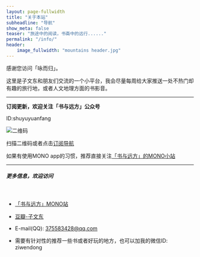 ```yaml
---
layout: page-fullwidth
title: "关于本站"
subheadline: "导航"
show_meta: false
teaser: "旅途中的阅读，书斋中的远行......"
permalink: "/info/"
header:
    image_fullwidth: "mountains header.jpg"
---
```



感谢您访问「咏而归」。

这里是子文东和朋友们交流的一个小平台，我会尽量每周给大家推送一处不热门却有趣的旅行地，或者人文地理方面的书影音。

<hr>

<strong>订阅更新，欢迎关注「书与远方」公众号</strong>

ID:shuyuyuanfang

<img src="{{ site.url}}/images/shuyuyuanfang.jpg" alt="二维码">

扫描二维码或者点击<a href="http://mp.weixin.qq.com/s?__biz=MzAxODMzNjE1Nw==&mid=210505120&idx=1&sn=a624436b6a5195f2082084e31118a76c#rd">订阅导航</a>


如果有使用MONO app的习惯，推荐直接关注[「书与远方」的MONO小站 ](http://mmmono.com/group/102843/)

<hr>

<h5><strong>更多信息，欢迎访问</strong></h5>

<br>

- [「书与远方」MONO站](http://ziwendong.com/feed.xml )

- [豆瓣-子文东](http://www.douban.com/people/gaobiedeying/)

- E-mail(QQ): 375583428@qq.com 

- 需要有针对性的推荐一些书或者好玩的地方，也可以加我的微信ID: ziwendong
